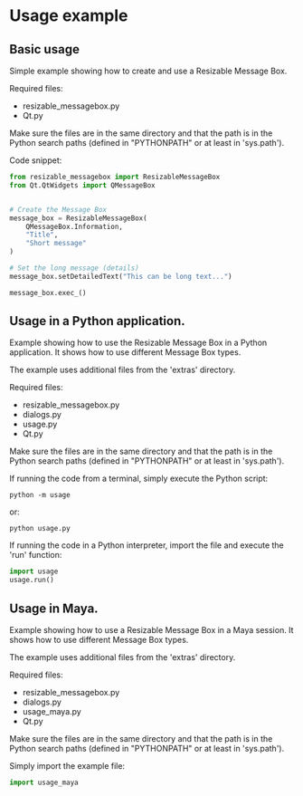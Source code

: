 # Usage example

## Basic usage

Simple example showing how to create and use a Resizable Message Box.

Required files:
* resizable_messagebox.py
* Qt.py

Make sure the files are in the same directory and that the path is in the Python search paths (defined in "PYTHONPATH" or at least in 'sys.path').


Code snippet:
```python
from resizable_messagebox import ResizableMessageBox
from Qt.QtWidgets import QMessageBox


# Create the Message Box
message_box = ResizableMessageBox(
    QMessageBox.Information,
    "Title",
    "Short message"
)

# Set the long message (details)
message_box.setDetailedText("This can be long text...")

message_box.exec_()
```


## Usage in a Python application.

Example showing how to use the Resizable Message Box in a Python application.
It shows how to use different Message Box types.

The example uses additional files from the 'extras' directory.

Required files:
* resizable_messagebox.py
* dialogs.py
* usage.py
* Qt.py

Make sure the files are in the same directory and that the path is in the Python search paths (defined in "PYTHONPATH" or at least in 'sys.path').


If running the code from a terminal, simply execute the Python script:
```
python -m usage
```
or:
```
python usage.py
```

If running the code in a Python interpreter, import the file and execute the 'run' function:
```python
import usage
usage.run()
```


## Usage in Maya.

Example showing how to use a Resizable Message Box in a Maya session.
It shows how to use different Message Box types.

The example uses additional files from the 'extras' directory.

Required files:
* resizable_messagebox.py
* dialogs.py
* usage_maya.py
* Qt.py

Make sure the files are in the same directory and that the path is in the Python search paths (defined in "PYTHONPATH" or at least in 'sys.path').

Simply import the example file:
```python
import usage_maya
```
